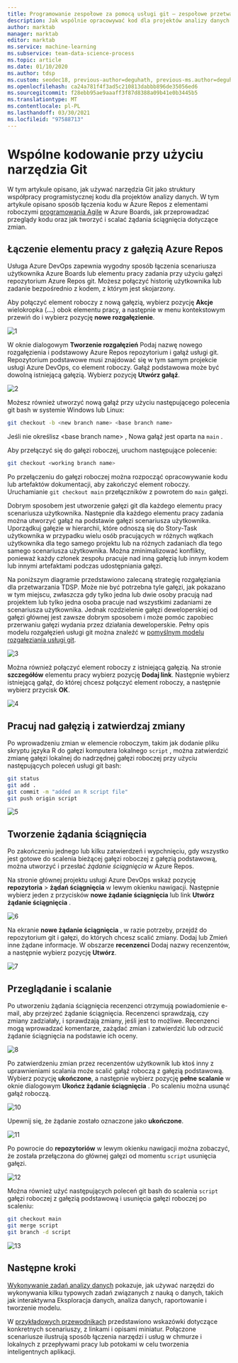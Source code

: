 ```yaml
---
title: Programowanie zespołowe za pomocą usługi git — zespołowe przetwarzanie danych dla celów naukowych
description: Jak wspólnie opracowywać kod dla projektów analizy danych przy użyciu narzędzia Git i planowania Agile.
author: marktab
manager: marktab
editor: marktab
ms.service: machine-learning
ms.subservice: team-data-science-process
ms.topic: article
ms.date: 01/10/2020
ms.author: tdsp
ms.custom: seodec18, previous-author=deguhath, previous-ms.author=deguhath
ms.openlocfilehash: ca24a781f4f3ad5c210813dabbb896de35056ed6
ms.sourcegitcommit: f28ebb95ae9aaaff3f87d8388a09b41e0b3445b5
ms.translationtype: MT
ms.contentlocale: pl-PL
ms.lasthandoff: 03/30/2021
ms.locfileid: "97588713"
---
```

# <a name="collaborative-coding-with-git"></a>Wspólne kodowanie przy użyciu narzędzia Git

W tym artykule opisano, jak używać narzędzia Git jako struktury współpracy programistycznej kodu dla projektów analizy danych. W tym artykule opisano sposób łączenia kodu w Azure Repos z elementami roboczymi [programowania Agile](agile-development.md) w Azure Boards, jak przeprowadzać przeglądy kodu oraz jak tworzyć i scalać żądania ściągnięcia dotyczące zmian.

## <a name="link-a-work-item-to-an-azure-repos-branch"></a><a name='Linkaworkitemwithagitbranch-1'></a>Łączenie elementu pracy z gałęzią Azure Repos 

Usługa Azure DevOps zapewnia wygodny sposób łączenia scenariusza użytkownika Azure Boards lub elementu pracy zadania przy użyciu gałęzi repozytorium Azure Repos git. Możesz połączyć historię użytkownika lub zadanie bezpośrednio z kodem, z którym jest skojarzony. 

Aby połączyć element roboczy z nową gałęzią, wybierz pozycję **Akcje** wielokropka (**...**) obok elementu pracy, a następnie w menu kontekstowym przewiń do i wybierz pozycję **nowe rozgałęzienie**.  

![1](./media/collaborative-coding-with-git/1-sprint-board-view.png)

W oknie dialogowym **Tworzenie rozgałęzień** Podaj nazwę nowego rozgałęzienia i podstawowy Azure Repos repozytorium i gałąź usługi git. Repozytorium podstawowe musi znajdować się w tym samym projekcie usługi Azure DevOps, co element roboczy. Gałąź podstawowa może być dowolną istniejącą gałęzią. Wybierz pozycję **Utwórz gałąź**. 

![2](./media/collaborative-coding-with-git/2-create-a-branch.png)

Możesz również utworzyć nową gałąź przy użyciu następującego polecenia git bash w systemie Windows lub Linux:

```bash
git checkout -b <new branch name> <base branch name>

```
Jeśli nie określisz \<base branch name> , Nowa gałąź jest oparta na `main` . 

Aby przełączyć się do gałęzi roboczej, uruchom następujące polecenie: 

```bash
git checkout <working branch name>
```

Po przełączeniu do gałęzi roboczej można rozpocząć opracowywanie kodu lub artefaktów dokumentacji, aby zakończyć element roboczy. Uruchamianie `git checkout main` przełączników z powrotem do `main` gałęzi.

Dobrym sposobem jest utworzenie gałęzi git dla każdego elementu pracy scenariusza użytkownika. Następnie dla każdego elementu pracy zadania można utworzyć gałąź na podstawie gałęzi scenariusza użytkownika. Uporządkuj gałęzie w hierarchii, które odnoszą się do Story-Task użytkownika w przypadku wielu osób pracujących w różnych wątkach użytkownika dla tego samego projektu lub na różnych zadaniach dla tego samego scenariusza użytkownika. Można zminimalizować konflikty, ponieważ każdy członek zespołu pracuje nad inną gałęzią lub innym kodem lub innymi artefaktami podczas udostępniania gałęzi. 

Na poniższym diagramie przedstawiono zalecaną strategię rozgałęziania dla przetwarzania TDSP. Może nie być potrzebna tyle gałęzi, jak pokazano w tym miejscu, zwłaszcza gdy tylko jedna lub dwie osoby pracują nad projektem lub tylko jedna osoba pracuje nad wszystkimi zadaniami ze scenariusza użytkownika. Jednak rozdzielenie gałęzi deweloperskiej od gałęzi głównej jest zawsze dobrym sposobem i może pomóc zapobiec przerwaniu gałęzi wydania przez działania deweloperskie. Pełny opis modelu rozgałęzień usługi git można znaleźć w [pomyślnym modelu rozgałęziania usługi git](https://nvie.com/posts/a-successful-git-branching-model/).

![3](./media/collaborative-coding-with-git/3-git-branches.png)

Można również połączyć element roboczy z istniejącą gałęzią. Na stronie **szczegółów** elementu pracy wybierz pozycję **Dodaj link**. Następnie wybierz istniejącą gałąź, do której chcesz połączyć element roboczy, a następnie wybierz przycisk **OK**. 

![4](./media/collaborative-coding-with-git/4-link-to-an-existing-branch.png)

## <a name="work-on-the-branch-and-commit-changes"></a><a name='WorkonaBranchandCommittheChanges-2'></a>Pracuj nad gałęzią i zatwierdzaj zmiany 

Po wprowadzeniu zmian w elemencie roboczym, takim jak dodanie pliku skryptu języka R do gałęzi komputera lokalnego `script` , można zatwierdzić zmianę gałęzi lokalnej do nadrzędnej gałęzi roboczej przy użyciu następujących poleceń usługi git bash:

```bash
git status
git add .
git commit -m "added an R script file"
git push origin script
```

![5](./media/collaborative-coding-with-git/5-sprint-push-to-branch.png)

## <a name="create-a-pull-request"></a><a name='CreateapullrequestonVSTS-3'></a>Tworzenie żądania ściągnięcia

Po zakończeniu jednego lub kilku zatwierdzeń i wypchnięciu, gdy wszystko jest gotowe do scalenia bieżącej gałęzi roboczej z gałęzią podstawową, można utworzyć i przesłać *żądanie ściągnięcia* w Azure Repos. 

Na stronie głównej projektu usługi Azure DevOps wskaż pozycję **repozytoria**  >  **żądań ściągnięcia** w lewym okienku nawigacji. Następnie wybierz jeden z przycisków **nowe żądanie ściągnięcia** lub link **Utwórz żądanie ściągnięcia** .

![6](./media/collaborative-coding-with-git/6-spring-create-pull-request.png)

Na ekranie **nowe żądanie ściągnięcia** , w razie potrzeby, przejdź do repozytorium git i gałęzi, do których chcesz scalić zmiany. Dodaj lub Zmień inne żądane informacje. W obszarze **recenzenci** Dodaj nazwy recenzentów, a następnie wybierz pozycję **Utwórz**. 

![7](./media/collaborative-coding-with-git/7-spring-send-pull-request.png)

## <a name="review-and-merge"></a><a name='ReviewandMerge-4'></a>Przeglądanie i scalanie

Po utworzeniu żądania ściągnięcia recenzenci otrzymują powiadomienie e-mail, aby przejrzeć żądanie ściągnięcia. Recenzenci sprawdzają, czy zmiany zadziałały, i sprawdzają zmiany, jeśli jest to możliwe. Recenzenci mogą wprowadzać komentarze, zażądać zmian i zatwierdzić lub odrzucić żądanie ściągnięcia na podstawie ich oceny. 

![8](./media/collaborative-coding-with-git/8-add_comments.png)

Po zatwierdzeniu zmian przez recenzentów użytkownik lub ktoś inny z uprawnieniami scalania może scalić gałąź roboczą z gałęzią podstawową. Wybierz pozycję **ukończone**, a następnie wybierz pozycję **pełne scalanie** w oknie dialogowym **Ukończ żądanie ściągnięcia** . Po scaleniu można usunąć gałąź roboczą. 

![10](./media/collaborative-coding-with-git/10-spring-complete-pullrequest.png)

Upewnij się, że żądanie zostało oznaczone jako **ukończone**. 

![11](./media/collaborative-coding-with-git/11-spring-merge-pullrequest.png)

Po powrocie do **repozytoriów** w lewym okienku nawigacji można zobaczyć, że została przełączona do głównej gałęzi od momentu `script` usunięcia gałęzi.

![12](./media/collaborative-coding-with-git/12-spring-branch-deleted.png)

Można również użyć następujących poleceń git bash do scalenia `script` gałęzi roboczej z gałęzią podstawową i usunięcia gałęzi roboczej po scaleniu:

```bash
git checkout main
git merge script
git branch -d script
```

![13](./media/collaborative-coding-with-git/13-spring-branch-deleted-commandline.png)

## <a name="next-steps"></a>Następne kroki

[Wykonywanie zadań analizy danych](execute-data-science-tasks.md) pokazuje, jak używać narzędzi do wykonywania kilku typowych zadań związanych z nauką o danych, takich jak interaktywna Eksploracja danych, analiza danych, raportowanie i tworzenie modelu.

W [przykładowych przewodnikach](walkthroughs.md) przedstawiono wskazówki dotyczące konkretnych scenariuszy, z linkami i opisami miniatur. Połączone scenariusze ilustrują sposób łączenia narzędzi i usług w chmurze i lokalnych z przepływami pracy lub potokami w celu tworzenia inteligentnych aplikacji. 

